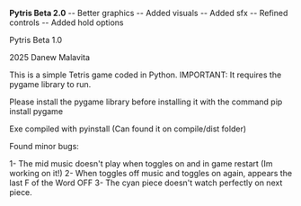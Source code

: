 **Pytris Beta 2.0**
-- Better graphics
-- Added visuals
-- Added sfx
-- Refined controls
-- Added hold options

Pytris Beta 1.0

2025 Danew Malavita

This is a simple Tetris game coded in Python.
IMPORTANT: It requires the pygame library to run. 

Please install the pygame library before installing it with the command 
pip install pygame

Exe compiled with pyinstall (Can found it on compile/dist folder)

Found minor bugs:

1- The mid music doesn't play when toggles on and in game restart (Im working on it!)
2- When toggles off music and toggles on again, appears the last F of the Word OFF
3- The cyan piece doesn't watch perfectly on next piece.
